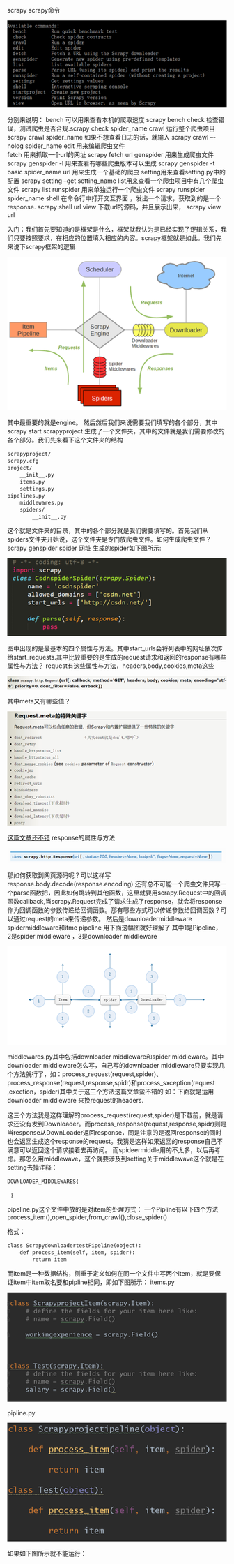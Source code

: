 scrapy
scrapy命令

![image-20201118142820915](../img/image-20201118142820915.png)

分别来说明：
bench 可以用来查看本机的爬取速度 scrapy bench
check  检查错误，测试爬虫是否合规.scrapy check spider_name
crawl  运行整个爬虫项目 scrapy crawl spider_name
	如果不想查看日志的话，就输入 scrapy crawl –-nolog spider_name
edit  用来编辑爬虫文件  
fetch 用来抓取一个url的网址 scrapy fetch url
genspider 用来生成爬虫文件  
scrapy genspider -l 用来查看有哪些爬虫版本可以生成
scrapy genspider -t basic spider_name url 用来生成一个基础的爬虫
setting用来查看setting.py中的配置  scrapy setting –get  setting_name
list用来查看一个爬虫项目中有几个爬虫文件 scrapy list
runspider 用来单独运行一个爬虫文件  scrapy runspider spider_name
shell 在命令行中打开交互界面 ，发出一个请求，获取到的是一个response.
	scrapy shell url
view 下载url的源码，并且展示出来， scrapy view url

入门：我们首先要知道的是框架是什么，框架就我认为是已经实现了逻辑关系，我们只要按照要求，在相应的位置填入相应的内容。scrapy框架就是如此。我们先来说下scrapy框架的逻辑

![image-20201118142830369](../img/image-20201118142830369.png)



其中最重要的就是engine。
然后然后我们来说需要我们填写的各个部分，其中scrapy start scrapyproject  生成了一个文件夹，其中的文件就是我们需要修改的各个部分。我们先来看下这个文件夹的结构
```
scrapyproject/ 
scrapy.cfg
project/
	__init__.py
	items.py
	settings.py
pipelines.py
	middlewares.py
	spiders/
		__init__.py
```
这个就是文件夹的目录，其中的各个部分就是我们需要填写的。首先我们从spiders文件夹开始说，这个文件夹是专门放爬虫文件。如何生成爬虫文件？scrapy genspider spider 网址
生成的spider如下图所示:

![image-20201118142902201](../img/image-20201118142902201.png)



图中出现的是最基本的四个属性与方法。其中start_urls会将列表中的网址依次传给start_requests.其中比较重要的是生成的request请求和返回的response有哪些属性与方法？
request有这些属性与方法，headers,body,cookies,meta这些

![image-20201118142918850](../img/image-20201118142918850.png)

其中meta又有哪些值？

![image-20201118142923819](../img/image-20201118142923819.png)

[这篇文章还不错](https://www.cnblogs.com/thunderLL/p/6551641.html)
response的属性与方法

![image-20201118142933253](../img/image-20201118142933253.png)

那如何获取到网页源码呢？可以这样写response.body.decode(response.encoding)
还有总不可能一个爬虫文件只写一个parse函数把，因此如何跳转到其他函数，这里就要用scrapy.Request中的回调函数callback,当scrapy.Request完成了请求生成了response，就会将response作为回调函数的参数传递给回调函数。那有哪些方式可以传递参数给回调函数？可以通过request的meta来传递参数。
然后是downloadermiddleware spidermiddleware和itme pipeline
用下面这幅图就好理解了
其中1是Pipeline， 2是spider middleware ，3是downloader middleware

![image-20201118142946220](../img/image-20201118142946220.png)


middlewares.py其中包括downloader middleware和spider middleware。其中downloader middleware怎么写，自己写的downloader middleware只要实现几个方法就行了，如：process_request(request,spider)、process_response(request,response,spidr)和process_sxception(request ,excetion，spider)其中关于这三个方法这篇文章蛮不错的 如：下面就是运用downloader middleware 来换request的headers.

这三个方法我是这样理解的process_request(request,spider)是下载前，就是请求还没有发到Downloader。而process_response(request,response,spidr)则是当response从DownLoader返回response，同是注意的是返回response的同时也会返回生成这个response的request。我猜是这样如果返回的response自己不满意可以返回这个请求接着去再访问。
而spideermiddle用的不太多，以后再考虑。那怎么用middlewave，这个就要涉及到setting关于middlewave这个就是在setting去掉注释：

```
DOWNLOADER_MIDDLEWARES{

 }
```

pipeline.py这个文件中放的是对item的处理方式：
一个Pipline有以下四个方法process_item(),open_spider,from_crawl(),close_spider()

格式：
```
class ScrapydownloadertestPipeline(object): 
	def process_item(self, item, spider): 
		return item
```
而item是一种数据结构，侧重于定义如何在同一个文件中写两个item，就是要保证item中item取名要和pipline相同，即如下图所示：
items.py

![image-20201118143356889](../img/image-20201118143356889.png)



pipline.py

![image-20201118143402041](../img/image-20201118143402041.png)

如果如下图所示就不能运行：

